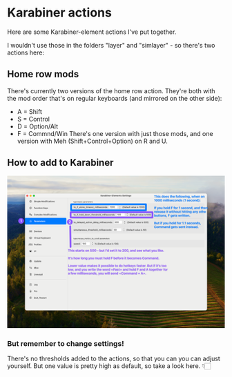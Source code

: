 # Karabiner actions
Here are some Karabiner-element actions I've put together.

I wouldn't use those in the folders "layer" and "simlayer" - so there's two actions here:

## Home row mods
There's currently two versions of the home row action. They're both with the mod order that's on regular keyboards (and mirrored on the other side):
* A = Shift
* S = Control
* D = Option/Alt
* F = Commnd/Win
There's one version with just those mods, and one version with Meh (Shift+Control+Option) on R and U.

## How to add to Karabiner
![Test](images/Karabiner-settings.png)
### But remember to change settings!
There's no thresholds added to the actions, so that you can you can adjust yourself. But one value is pretty high as default, so take a look here. 👇🏻
